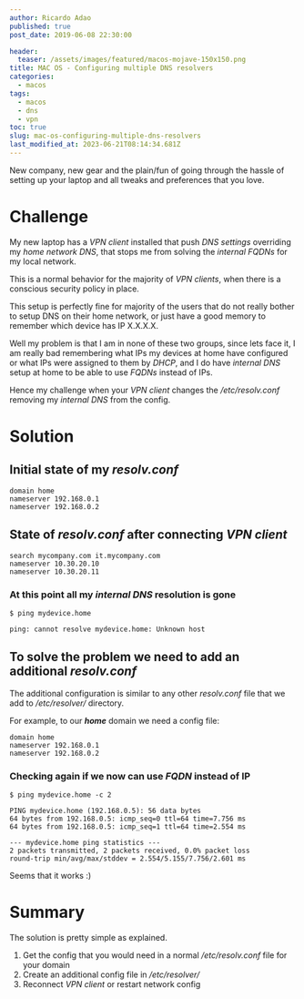 ```yaml
---
author: Ricardo Adao
published: true
post_date: 2019-06-08 22:30:00

header:
  teaser: /assets/images/featured/macos-mojave-150x150.png
title: MAC OS - Configuring multiple DNS resolvers
categories:
  - macos
tags:
  - macos
  - dns
  - vpn
toc: true
slug: mac-os-configuring-multiple-dns-resolvers
last_modified_at: 2023-06-21T08:14:34.681Z
---
```

New company, new gear and the plain/fun of going through the hassle of setting up your laptop and all tweaks and preferences that you love.

# Challenge

My new laptop has a _VPN client_ installed that push _DNS settings_ overriding my _home network DNS_, that stops me from solving the _internal FQDNs_ for my local network.

This is a normal behavior for the majority of _VPN clients_, when there is a conscious security policy in place.
 
This setup is perfectly fine for majority of the users that do not really bother to setup DNS on their home network, or just have a good memory to remember which device has IP X.X.X.X.

Well my problem is that I am in none of these two groups, since lets face it, I am really bad remembering what IPs my devices at home have configured or what IPs were assigned to them by _DHCP_, and I do have _internal DNS_ setup at home to be able to use _FQDNs_ instead of IPs.

Hence my challenge when your _VPN client_ changes the  _/etc/resolv.conf_ removing my _internal DNS_ from the config.

# Solution

## Initial state of my _resolv.conf_

```shell
domain home
nameserver 192.168.0.1
nameserver 192.168.0.2
```

## State of _resolv.conf_ after connecting _VPN client_

```shell
search mycompany.com it.mycompany.com
nameserver 10.30.20.10
nameserver 10.30.20.11
```

### At this point all my _internal DNS_ resolution is gone

```shell
$ ping mydevice.home

ping: cannot resolve mydevice.home: Unknown host
```

## To solve the problem we need to add an additional _resolv.conf_

The additional configuration is similar to any other _resolv.conf_ file that we add to _/etc/resolver/_ directory.

For example, to our _**home**_ domain we need a config file:

```shell
domain home
nameserver 192.168.0.1
nameserver 192.168.0.2
```

### Checking again if we now can use _FQDN_  instead of IP

```shell
$ ping mydevice.home -c 2

PING mydevice.home (192.168.0.5): 56 data bytes
64 bytes from 192.168.0.5: icmp_seq=0 ttl=64 time=7.756 ms
64 bytes from 192.168.0.5: icmp_seq=1 ttl=64 time=2.554 ms

--- mydevice.home ping statistics ---
2 packets transmitted, 2 packets received, 0.0% packet loss
round-trip min/avg/max/stddev = 2.554/5.155/7.756/2.601 ms
```

Seems that it works :)

# Summary

The solution is pretty simple as explained.

1. Get the config that you would need in a normal _/etc/resolv.conf_ file for your domain
2. Create an additional config file in _/etc/resolver/_
3. Reconnect _VPN client_ or restart network config